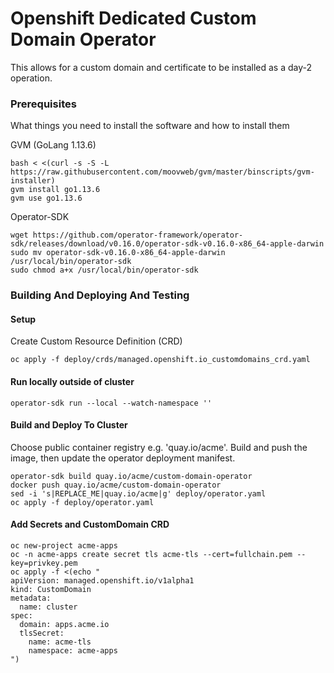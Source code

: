 # Openshift Dedicated Custom Domain Operator

This allows for a custom domain and certificate to be installed as a day-2 operation.

### Prerequisites

What things you need to install the software and how to install them

GVM (GoLang 1.13.6)
```
bash < <(curl -s -S -L https://raw.githubusercontent.com/moovweb/gvm/master/binscripts/gvm-installer)
gvm install go1.13.6
gvm use go1.13.6
```

Operator-SDK
```
wget https://github.com/operator-framework/operator-sdk/releases/download/v0.16.0/operator-sdk-v0.16.0-x86_64-apple-darwin
sudo mv operator-sdk-v0.16.0-x86_64-apple-darwin /usr/local/bin/operator-sdk
sudo chmod a+x /usr/local/bin/operator-sdk
```

### Building And Deploying And Testing

#### Setup
Create Custom Resource Definition (CRD)
```
oc apply -f deploy/crds/managed.openshift.io_customdomains_crd.yaml
```

#### Run locally outside of cluster
```
operator-sdk run --local --watch-namespace ''
```

#### Build and Deploy To Cluster
Choose public container registry e.g. 'quay.io/acme'.
Build and push the image, then update the operator deployment manifest.
```
operator-sdk build quay.io/acme/custom-domain-operator
docker push quay.io/acme/custom-domain-operator
sed -i 's|REPLACE_ME|quay.io/acme|g' deploy/operator.yaml
oc apply -f deploy/operator.yaml
```

#### Add Secrets and CustomDomain CRD
```
oc new-project acme-apps
oc -n acme-apps create secret tls acme-tls --cert=fullchain.pem --key=privkey.pem
oc apply -f <(echo "
apiVersion: managed.openshift.io/v1alpha1
kind: CustomDomain
metadata:
  name: cluster
spec:
  domain: apps.acme.io
  tlsSecret:
    name: acme-tls
    namespace: acme-apps
")
```
